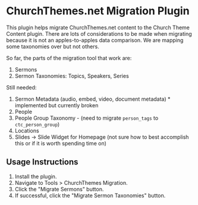 ChurchThemes.net Migration Plugin
=============================

This plugin helps migrate ChurchThemes.net content to the Church Theme Content plugin. There are lots of considerations to be made when migrating because it is not an apples-to-apples data comparison. We are mapping some taxonomies over but not others.

So far, the parts of the migration tool that work are:

1. Sermons
1. Sermon Taxonomies: Topics, Speakers, Series

Still needed:

1. Sermon Metadata (audio, embed, video, document metadata) * implemented but currently broken
1. People
1. People Group Taxonomy - (need to migrate `person_tags` to `ctc_person_group`)
1. Locations
1. Slides -> Slide Widget for Homepage (not sure how to best accomplish this or if it is worth spending time on)

## Usage Instructions

1. Install the plugin.
1. Navigate to Tools > ChurchThemes Migration.
1. Click the "Migrate Sermons" button.
1. If successful, click the "Migrate Sermon Taxonomies" button.
